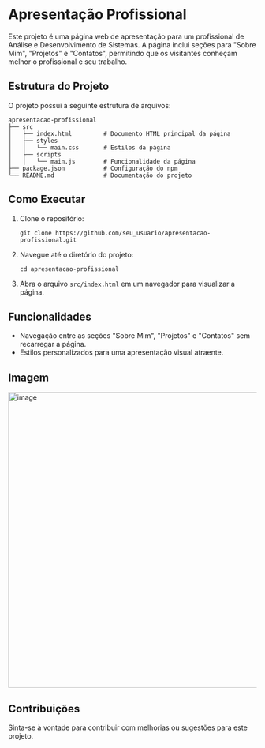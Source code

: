 # Apresentação Profissional

Este projeto é uma página web de apresentação para um profissional de Análise e Desenvolvimento de Sistemas. A página inclui seções para "Sobre Mim", "Projetos" e "Contatos", permitindo que os visitantes conheçam melhor o profissional e seu trabalho.

## Estrutura do Projeto

O projeto possui a seguinte estrutura de arquivos:

```
apresentacao-profissional
├── src
│   ├── index.html         # Documento HTML principal da página
│   ├── styles
│   │   └── main.css       # Estilos da página
│   ├── scripts
│   │   └── main.js        # Funcionalidade da página
├── package.json           # Configuração do npm
└── README.md              # Documentação do projeto
```

## Como Executar

1. Clone o repositório:
   ```
   git clone https://github.com/seu_usuario/apresentacao-profissional.git
   ```

2. Navegue até o diretório do projeto:
   ```
   cd apresentacao-profissional
   ```

3. Abra o arquivo `src/index.html` em um navegador para visualizar a página.

## Funcionalidades

- Navegação entre as seções "Sobre Mim", "Projetos" e "Contatos" sem recarregar a página.
- Estilos personalizados para uma apresentação visual atraente.

## Imagem 
<img width="759" height="599" alt="image" src="https://github.com/user-attachments/assets/fc028209-9e7a-4bc2-93b8-3c5c660e50c9" />

## Contribuições

Sinta-se à vontade para contribuir com melhorias ou sugestões para este projeto.

